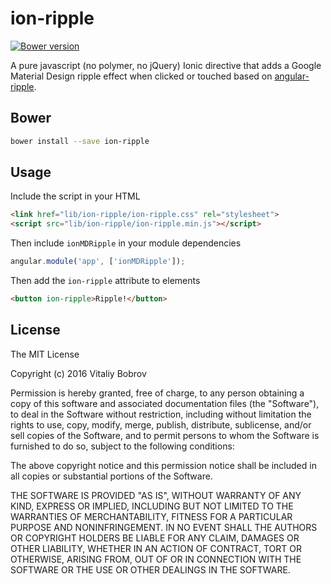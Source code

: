 ion-ripple
==============

[![Bower version](https://badge.fury.io/bo/ion-ripple.svg)](https://badge.fury.io/bo/ion-ripple)

A pure javascript (no polymer, no jQuery) Ionic directive that adds a Google Material Design ripple effect when clicked or touched based on [angular-ripple](https://github.com/nelsoncash/angular-ripple).

## Bower

  ```bash
  bower install --save ion-ripple
  ```


## Usage

Include the script in your HTML

  ```html
  <link href="lib/ion-ripple/ion-ripple.css" rel="stylesheet">
  <script src="lib/ion-ripple/ion-ripple.min.js"></script>
  ```

Then include `ionMDRipple` in your module dependencies

  ```js
  angular.module('app', ['ionMDRipple']);
  ```

Then add the `ion-ripple` attribute to elements

  ```html
  <button ion-ripple>Ripple!</button>
  ```

## License
The MIT License

Copyright (c) 2016 Vitaliy Bobrov

Permission is hereby granted, free of charge, to any person obtaining a copy of this software and associated documentation files (the "Software"), to deal in the Software without restriction, including without limitation the rights to use, copy, modify, merge, publish, distribute, sublicense, and/or sell copies of the Software, and to permit persons to whom the Software is furnished to do so, subject to the following conditions:

The above copyright notice and this permission notice shall be included in all copies or substantial portions of the Software.

THE SOFTWARE IS PROVIDED "AS IS", WITHOUT WARRANTY OF ANY KIND, EXPRESS OR IMPLIED, INCLUDING BUT NOT LIMITED TO THE WARRANTIES OF MERCHANTABILITY, FITNESS FOR A PARTICULAR PURPOSE AND NONINFRINGEMENT. IN NO EVENT SHALL THE AUTHORS OR COPYRIGHT HOLDERS BE LIABLE FOR ANY CLAIM, DAMAGES OR OTHER LIABILITY, WHETHER IN AN ACTION OF CONTRACT, TORT OR OTHERWISE, ARISING FROM, OUT OF OR IN CONNECTION WITH THE SOFTWARE OR THE USE OR OTHER DEALINGS IN THE SOFTWARE.
